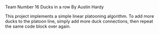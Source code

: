 Team Number 16
Ducks in a row
By Austin Hardy

This project implements a simple linear platooning algorithm. 
To add more ducks to the platoon line, simply add more duck
connections, then repeat the same code block over again. 
